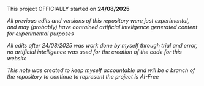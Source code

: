 This project OFFICIALLY started on **24/08/2025**

*All previous edits and versions of this repository were just experimental, and may (probably) have contained artificial inteligence generated content for experimental purposes*

*All edits after 24/08/2025 was work done by myself through trial and error, no artificial intelligence was used for the creation of the code for this website*

*This note was created to keep myself accountable and will be a branch of the repository to continue to represent the project is AI-Free*
